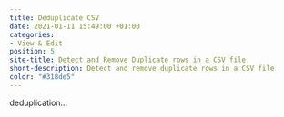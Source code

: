 ```yaml
---
title: Deduplicate CSV
date: 2021-01-11 15:49:00 +01:00
categories:
- View & Edit
position: 5
site-title: Detect and Remove Duplicate rows in a CSV file
short-description: Detect and remove duplicate rows in a CSV file
color: "#318de5"
---
```


deduplication...